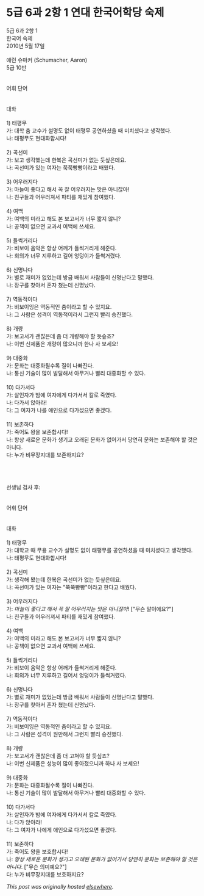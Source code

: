 # 5급 6과 2항 1 연대 한국어학당 숙제

<div>
<p>5&#44553; 6&#44284; 2&#54637; 1<br>&#54620;&#44397;&#50612; &#49689;&#51228;<br>2010&#45380; 5&#50900; 17&#51068;<br><br>&#50528;&#47088; &#49800;&#47560;&#52964; (Schumacher, Aaron)<br>5&#44553; 10&#48152;<br><br><br>&#50612;&#55064; &#45800;&#50612;<br><br><br>&#45824;&#54868;<br><br>1) &#53468;&#54217;&#47924;<br>&#44032;: &#45824;&#54617; &#52644; &#44368;&#49688;&#44032; &#49444;&#47749;&#46020; &#50630;&#51060; &#53468;&#54217;&#47924; &#44277;&#50672;&#54616;&#49512;&#51012; &#46412; &#48120;&#52824;&#49512;&#45796;&#44256; &#49373;&#44033;&#54664;&#45796;.<br>&#45208;: &#53468;&#54217;&#47924;&#46020; &#54788;&#45824;&#54868;&#54633;&#49884;&#45796;!<br><br>2) &#44257;&#49440;&#48120;<br>&#44032;: &#48372;&#44256; &#49373;&#44033;&#54664;&#45716;&#45936; &#54620;&#48373;&#51008; &#44257;&#49440;&#48120;&#44032; &#50630;&#45716; &#46319;&#49910;&#51008;&#45936;&#50836;.<br>&#45208;: &#44257;&#49440;&#48120;&#44032; &#51080;&#45716; &#50668;&#51088;&#45716; &#52041;&#52041;&#48757;&#48757;&#51060;&#46972;&#44256; &#48176;&#50912;&#45796;.<br><br>3) &#50612;&#50864;&#47084;&#51648;&#45796;<br>&#44032;: &#47560;&#45720;&#51060; &#51339;&#45796;&#44256; &#54644;&#49436; &#44845; &#51096; &#50612;&#50864;&#47084;&#51648;&#45716; &#47579;&#51008; &#50500;&#45768;&#51094;&#50500;!<br>&#45208;: &#52828;&#44396;&#46308;&#44284; &#50612;&#50864;&#47084;&#51256;&#49436; &#54028;&#54000;&#47484; &#51116;&#48140;&#44172; &#52280;&#50668;&#54664;&#45796;.<br><br>4) &#50668;&#48177;<br>&#44032;: &#50668;&#48177;&#51032; &#48120;&#46972;&#44256; &#54644;&#46020; &#48376; &#48372;&#44256;&#49436;&#44032; &#45320;&#47924; &#51687;&#51648; &#50506;&#45768;?<br>&#45208;: &#44277;&#52293;&#51060; &#50630;&#51004;&#47732; &#44368;&#44284;&#49436; &#50668;&#48177;&#50640; &#50416;&#49464;&#50836;.<br><br>5) &#46308;&#50025;&#44144;&#47532;&#45796;<br>&#44032;: &#48708;&#48372;&#51060; &#51020;&#50501;&#51008; &#54637;&#49345; &#50612;&#44648;&#44032; &#46308;&#50025;&#44144;&#47532;&#44172; &#54644;&#51456;&#45796;.<br>&#45208;: &#54924;&#51032;&#44032; &#45320;&#47924; &#51648;&#47336;&#54616;&#44256; &#44600;&#50612; &#50633;&#45929;&#51060;&#44032; &#46308;&#50025;&#44144;&#47160;&#45796;.<br><br>6) &#49888;&#47749;&#45208;&#45796;<br>&#44032;: &#48324;&#47196; &#51116;&#48120;&#44032; &#50630;&#50632;&#45716;&#45936; &#48169;&#44552; &#48176;&#50892;&#49436; &#49324;&#46988;&#46308;&#51060; &#49888;&#47749;&#45212;&#45796;&#44256; &#47568;&#54664;&#45796;.<br>&#45208;: &#51109;&#44396;&#47484; &#52286;&#50500;&#49436; &#54844;&#51088; &#52452;&#45716;&#45936; &#49888;&#47749;&#45228;&#45796;.<br><br>7) &#50669;&#46041;&#51201;&#51060;&#45796;<br>&#44032;: &#48708;&#48372;&#51060;&#51081;&#51008; &#50669;&#46041;&#51201;&#51064; &#52644;&#51060;&#46972;&#44256; &#54624; &#49688; &#51080;&#51648;&#50836;.<br>&#45208;: &#44536; &#49324;&#46988;&#51008; &#49457;&#44201;&#51060; &#50669;&#46041;&#51201;&#51060;&#46972;&#49436; &#44536;&#47088;&#51648; &#48744;&#47532; &#49849;&#51652;&#54664;&#45796;.<br><br>8) &#44060;&#47049;<br>&#44032;: &#48372;&#44256;&#49436;&#44032; &#44316;&#52270;&#51008;&#45936; &#51328; &#45908; &#44060;&#47049;&#54644;&#50556; &#54624; &#46319;&#49854;&#51424;?<br>&#45208;: &#51060;&#48264; &#49888;&#51228;&#54408;&#51008; &#44060;&#47049;&#51060; &#47566;&#51004;&#45768;&#44620; &#54620;&#45208; &#49324; &#48372;&#49464;&#50836;!<br><br>9) &#45824;&#51473;&#54868;<br>&#44032;: &#47928;&#54868;&#45716; &#45824;&#51473;&#54868;&#46112;&#49688;&#47197; &#51656;&#51060; &#45208;&#48736;&#51652;&#45796;.<br>&#45208;: &#53685;&#49888; &#44592;&#49696;&#51060; &#47566;&#51060; &#48156;&#45804;&#54644;&#49436; &#50500;&#47924;&#44144;&#45208; &#48744;&#47532; &#45824;&#51473;&#54868;&#54624; &#49688; &#51080;&#45796;.<br><br>10) &#45796;&#44032;&#49436;&#45796;<br>&#44032;: &#49332;&#51064;&#51088;&#44032; &#48164;&#50640; &#50668;&#51088;&#50640;&#44172; &#45796;&#44032;&#49436;&#49436; &#52860;&#47196; &#51453;&#50688;&#45796;.<br>&#45208;: &#45796;&#44032;&#49436; &#50505;&#50500;&#46972;!<br>&#45796;: &#44536; &#50668;&#51088;&#44032; &#45208;&#47484; &#50528;&#51064;&#51004;&#47196; &#45796;&#44032;&#49456;&#51004;&#47732; &#51339;&#44192;&#45796;.<br><br>11) &#48372;&#51316;&#54616;&#45796;<br>&#44032;: &#51453;&#50612;&#46020; &#50773;&#51012; &#48372;&#51316;&#54633;&#49884;&#45796;!<br>&#45208;: &#54637;&#49345; &#49352;&#47196;&#50868; &#47928;&#54868;&#44032; &#49373;&#44592;&#44256; &#50724;&#47000;&#46108; &#47928;&#54868;&#44032; &#50630;&#50612;&#44032;&#49436; &#45817;&#50672;&#55176; &#47928;&#54868;&#45716; &#48372;&#51316;&#54644;&#50556; &#54624; &#44163;&#51008; &#50500;&#45768;&#45796;.<br>&#45796;: &#45572;&#44032; &#48708;&#47924;&#51109;&#51648;&#45824;&#47484; &#48372;&#51316;&#54616;&#51648;&#50836;?</p>
<div><br></div>
<div><br></div>
<div><br></div>
<div>&#49440;&#49373;&#45784; &#44160;&#49324; &#54980;:</div>
<div><br></div>
<div><br></div>
<div>&#50612;&#55064; &#45800;&#50612;<br><br><br>&#45824;&#54868;<br><br>1) &#53468;&#54217;&#47924;<br>&#44032;: &#45824;&#54617;&#44368; &#46412; &#47924;&#50857; &#44368;&#49688;&#44032; &#49444;&#47749;&#46020; &#50630;&#51060; &#53468;&#54217;&#47924;&#47484; &#44277;&#50672;&#54616;&#49512;&#51012; &#46412; &#48120;&#52824;&#49512;&#45796;&#44256; &#49373;&#44033;&#54664;&#45796;.<br>&#45208;: &#53468;&#54217;&#47924;&#46020; &#54788;&#45824;&#54868;&#54633;&#49884;&#45796;!<br><br>2) &#44257;&#49440;&#48120;<br>&#44032;: &#49373;&#44033;&#54644; &#48420;&#45716;&#45936; &#54620;&#48373;&#51008; &#44257;&#49440;&#48120;&#44032; &#50630;&#45716; &#46319;&#49910;&#51008;&#45936;&#50836;.<br>&#45208;: &#44257;&#49440;&#48120;&#44032; &#51080;&#45716; &#50668;&#51088;&#45716; "&#52041;&#52041;&#48757;&#48757;"&#51060;&#46972;&#44256; &#54620;&#45796;&#44256; &#48176;&#50912;&#45796;.<br><br>3) &#50612;&#50864;&#47084;&#51648;&#45796;<br>&#44032;: <i>&#47560;&#45720;&#51060; &#51339;&#45796;&#44256; &#54644;&#49436; &#44845; &#51096; &#50612;&#50864;&#47084;&#51648;&#45716; &#47579;&#51008; &#50500;&#45768;&#51094;&#50500;</i>! ["&#47924;&#49832; &#47568;&#51060;&#50640;&#50836;?"]<br>&#45208;: &#52828;&#44396;&#46308;&#44284; &#50612;&#50864;&#47084;&#51256;&#49436; &#54028;&#54000;&#47484; &#51116;&#48140;&#44172; &#52280;&#50668;&#54664;&#45796;.<br><br>4) &#50668;&#48177;<br>&#44032;: &#50668;&#48177;&#51032; &#48120;&#46972;&#44256; &#54644;&#46020; &#48376; &#48372;&#44256;&#49436;&#44032; &#45320;&#47924; &#51687;&#51648; &#50506;&#45768;?<br>&#45208;: &#44277;&#52293;&#51060; &#50630;&#51004;&#47732; &#44368;&#44284;&#49436; &#50668;&#48177;&#50640; &#50416;&#49464;&#50836;.<br><br>5) &#46308;&#50025;&#44144;&#47532;&#45796;<br>&#44032;: &#48708;&#48372;&#51060; &#51020;&#50501;&#51008; &#54637;&#49345; &#50612;&#44648;&#44032; &#46308;&#50025;&#44144;&#47532;&#44172; &#54644;&#51456;&#45796;.<br>&#45208;: &#54924;&#51032;&#44032; &#45320;&#47924; &#51648;&#47336;&#54616;&#44256; &#44600;&#50612;&#49436; &#50633;&#45929;&#51060;&#44032; &#46308;&#50025;&#44144;&#47160;&#45796;.<br><br>6) &#49888;&#47749;&#45208;&#45796;<br>&#44032;: &#48324;&#47196; &#51116;&#48120;&#44032; &#50630;&#50632;&#45716;&#45936; &#48169;&#44552; &#48176;&#50892;&#49436; &#49324;&#46988;&#46308;&#51060; &#49888;&#47749;&#45212;&#45796;&#44256; &#47568;&#54664;&#45796;.<br>&#45208;: &#51109;&#44396;&#47484; &#52286;&#50500;&#49436; &#54844;&#51088; &#52452;&#45716;&#45936; &#49888;&#47749;&#45228;&#45796;.<br><br>7) &#50669;&#46041;&#51201;&#51060;&#45796;<br>&#44032;: &#48708;&#48372;&#51060;&#51081;&#51008; &#50669;&#46041;&#51201;&#51064; &#52644;&#51060;&#46972;&#44256; &#54624; &#49688; &#51080;&#51648;&#50836;.<br>&#45208;: &#44536; &#49324;&#46988;&#51008; &#49457;&#44201;&#51060; &#50896;&#47564;&#54644;&#49436; &#44536;&#47088;&#51648; &#48744;&#47532; &#49849;&#51652;&#54664;&#45796;.<br><br>8) &#44060;&#47049;<br>&#44032;: &#48372;&#44256;&#49436;&#44032; &#44316;&#52270;&#51008;&#45936; &#51328; &#45908; &#44256;&#52432;&#50556; &#54624; &#46319;&#49910;&#51424;?<br>&#45208;: &#51060;&#48264; &#49888;&#51228;&#54408;&#51008; &#49457;&#45733;&#51060; &#47566;&#51060; &#51339;&#50500;&#51276;&#51004;&#45768;&#44620; &#54616;&#45208; &#49324; &#48372;&#49464;&#50836;!<br><br>9) &#45824;&#51473;&#54868;<br>&#44032;: &#47928;&#54868;&#45716; &#45824;&#51473;&#54868;&#46112;&#49688;&#47197; &#51656;&#51060; &#45208;&#48736;&#51652;&#45796;.<br>&#45208;: &#53685;&#49888; &#44592;&#49696;&#51060; &#47566;&#51060; &#48156;&#45804;&#54644;&#49436; &#50500;&#47924;&#44144;&#45208; &#48744;&#47532; &#45824;&#51473;&#54868;&#54624; &#49688; &#51080;&#45796;.<br><br>10) &#45796;&#44032;&#49436;&#45796;<br>&#44032;: &#49332;&#51064;&#51088;&#44032; &#48164;&#50640; &#50668;&#51088;&#50640;&#44172; &#45796;&#44032;&#49436;&#49436; &#52860;&#47196; &#51453;&#50688;&#45796;.<br>&#45208;: &#45796;&#44032; &#50505;&#50500;&#46972;!<br>&#45796;: &#44536; &#50668;&#51088;&#44032; &#45208;&#50640;&#44172; &#50528;&#51064;&#51004;&#47196; &#45796;&#44032;&#49456;&#51004;&#47732; &#51339;&#44192;&#45796;.<br><br>11) &#48372;&#51316;&#54616;&#45796;<br>&#44032;: &#51453;&#50612;&#46020; &#50773;&#51012; &#48372;&#54840;&#54633;&#49884;&#45796;!<br>&#45208;: <i>&#54637;&#49345; &#49352;&#47196;&#50868; &#47928;&#54868;&#44032; &#49373;&#44592;&#44256; &#50724;&#47000;&#46108; &#47928;&#54868;&#44032; &#50630;&#50612;&#44032;&#49436; &#45817;&#50672;&#55176; &#47928;&#54868;&#45716; &#48372;&#51316;&#54644;&#50556; &#54624; &#44163;&#51008; &#50500;&#45768;&#45796;</i>.  ["&#47924;&#49832; &#51032;&#48120;&#50696;&#50836;?"]<br>&#45796;: &#45572;&#44032; &#48708;&#47924;&#51109;&#51648;&#45824;&#47484; &#48372;&#54840;&#54616;&#51648;&#50836;?</div>
</div>


*This post was originally hosted [elsewhere](http://planspace.blogspot.com/2010/05/5-6-2-1.html).*
